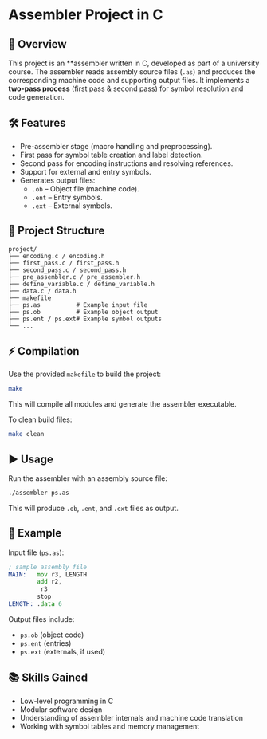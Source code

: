 # Assembler Project in C  

## 📌 Overview  
This project is an **assembler written in C, developed as part of a university course. The assembler reads assembly source files (`.as`) and produces the corresponding machine code and supporting output files. It implements a **two-pass process** (first pass & second pass) for symbol resolution and code generation.  

## 🛠 Features  
- Pre-assembler stage (macro handling and preprocessing).  
- First pass for symbol table creation and label detection.  
- Second pass for encoding instructions and resolving references.  
- Support for external and entry symbols.  
- Generates output files:  
  - `.ob` – Object file (machine code).  
  - `.ent` – Entry symbols.  
  - `.ext` – External symbols.  

## 📂 Project Structure  
```
project/
├── encoding.c / encoding.h
├── first_pass.c / first_pass.h
├── second_pass.c / second_pass.h
├── pre_assembler.c / pre_assembler.h
├── define_variable.c / define_variable.h
├── data.c / data.h
├── makefile
├── ps.as          # Example input file
├── ps.ob          # Example object output
├── ps.ent / ps.ext# Example symbol outputs
└── ...
```

## ⚡ Compilation  
Use the provided `makefile` to build the project:  
```bash
make
```
This will compile all modules and generate the assembler executable.  

To clean build files:  
```bash
make clean
```

## ▶️ Usage  
Run the assembler with an assembly source file:  
```bash
./assembler ps.as
```
This will produce `.ob`, `.ent`, and `.ext` files as output.  

## 🧪 Example  
Input file (`ps.as`):  
```asm
; sample assembly file
MAIN:   mov r3, LENGTH
        add r2,
         r3
        stop
LENGTH: .data 6
```

Output files include:  
- `ps.ob` (object code)  
- `ps.ent` (entries)  
- `ps.ext` (externals, if used)  

## 📚 Skills Gained  
- Low-level programming in C  
- Modular software design  
- Understanding of assembler internals and machine code translation  
- Working with symbol tables and memory management  
